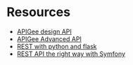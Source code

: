 Resources
=========

* [APIGee design API](https://blog.apigee.com/detail/slides_for_restful_api_design_second_edition_webinar/)
* [APIGee Advanced API](https://blog.apigee.com/detail/api_design_third_edition_video_slides)
* [REST with python and
  flask](https://speakerdeck.com/nicola/developing-restful-web-apis-with-python-flask-and-mongodb)
* [REST API the right way with
Symfony](http://williamdurand.fr/2012/08/02/rest-apis-with-symfony2-the-right-way/)
